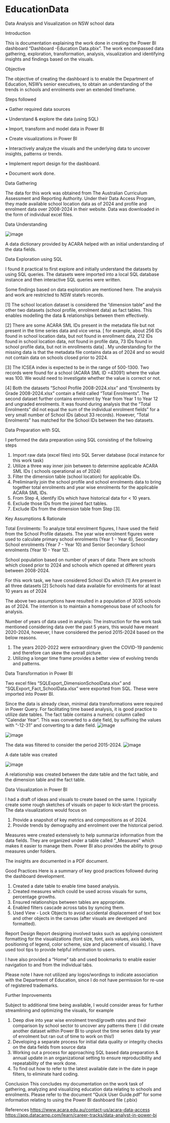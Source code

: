 # EducationData
Data Analysis and Visualization on NSW school data

Introduction

This is documentation explaining the work done in creating the Power BI dashboard “Dashboard -Education Data.pbix”. The work encompassed data gathering, exploration, transformation, analysis, visualization and identifying insights and findings based on the visuals.

Objective

The objective of creating the dashboard is to enable the Department of Education, NSW’s senior executives, to obtain an understanding of the trends in schools and enrolments over an extended timeframe. 

Steps followed

•	Gather required data sources

•	Understand & explore the data (using SQL)

•	Import, transform and model data in Power BI

•	Create visualizations in Power BI

•	Interactively analyze the visuals and the underlying data to uncover insights, patterns or trends.

•	Implement report design for the dashboard.

•	Document work done.

Data Gathering 

The data for this work was obtained from The Australian Curriculum Assessment and Reporting Authority. Under their Data Access Program, they made available school location data as of 2024 and profile and enrolment data over 2008-2024 in their website. Data was downloaded in the form of individual excel files. 

Data Understanding

![image](https://github.com/user-attachments/assets/48eb079e-0bbe-42c3-9df7-b4dba7972f67)

A data dictionary provided by ACARA helped with an initial understanding of the data fields. 

Data Exploration using SQL

I found it practical to first explore and initially understand the datasets by using SQL queries. The datasets were imported into a local SQL database instance and then interactive SQL queries were written. 

Some findings based on data exploration are mentioned here. The analysis and work are restricted to NSW state’s records.

[1]  The school location dataset is considered the “dimension table” and the other two datasets (school profile, enrolment data) as fact tables. This enables modelling the data & relationships between them effectively.

[2]  There are some ACARA SML IDs present in the metadata file but not present in the time series data and vice versa. [ for example, about 256 IDs found in school location data, but not found in enrollment data, 212 IDs found in school location data, not found in profile data, 73 IDs found in school profile data, but not in enrollments data] . My understanding for the missing data is that the metadata file contains data as of 2024 and so would not contain data on schools closed prior to 2024.

[3]  The ICSEA index is expected to be in the range of 500-1300. Two records were found for a school (ACARA SML ID =43091) where the value was 100. We would need to investigate whether the value is correct or not.

[4] 	Both the datasets “School Profile 2008-2024.xlsx” and “Enrolments by Grade 2008-2024.xlsx” contain a field called “Total Enrolments”. The second dataset further contains enrolment by Year from Year 1 to Year 12 and ungraded enrolments. It was found during analysis that the “Total Enrolments” did not equal the sum of the individual enrolment fields” for a very small number of School IDs (about 33 records). However, “Total Enrolments” has matched for the School IDs between the two datasets. 

Data Preparation with SQL

I performed the data preparation using SQL consisting of the following steps

1.	Import raw data (excel files) into SQL Server database (local instance for this work task)
2.	Utilize a three way inner join between to determine applicable ACARA SML IDs ( schools operational as of 2024)
3.	Filter the dimension table (school location) for applicable IDs.
4.	Preliminarily join the school profile and school enrolments data to bring together total enrolments and year wise enrolments for the applicable ACARA SML IDs.
5.	From Step 4, identify IDs which have historical data for < 10 years.
6.	Exclude  those IDs from the joined fact tables.
7.	Exclude IDs from the dimension table from Step [3].

Key Assumptions & Rationale

Total Enrolments: To analyze total enrolment figures, I have used the field from the School Profile datasets. The year wise enrolment figures were used to calculate primary school enrolments (Year 1  - Year 6), Secondary School enrolments (Year 7 - Year 10) and Senior Secondary School enrolments (Year 10 - Year 12).

School population based on number of years of data: There are schools which closed prior to 2024 and schools which opened at different years between 2008-2024. 

For this work task, we have considered School IDs which 
[1] Are present in all three datasets 
[2] Schools had data available for enrolments for at least 10 years as of 2024

The above two assumptions have resulted in a population of 3035 schools as of 2024. The intention is to maintain a homogenous base of schools for analysis.

Number of years of data used in analysis: The instruction for the work task  mentioned considering data over the past 5 years, this would have meant 2020-2024, however, I have considered the period 2015-2024 based on the below reasons. 
1.	The years 2020-2022 were extraordinary given the COVID-19 pandemic and therefore can skew the overall picture.
2.	Utilizing a longer time frame provides a better view of evolving trends and patterns.


Data Transformation in Power BI

Two excel files “SQLExport_DimensionSchoolData.xlsx” and “SQLExport_Fact_SchoolData.xlsx” were exported from SQL. These were imported into Power BI.


Since the data is already clean, minimal data transformations were required in Power Query. For facilitating time based analysis, it is good practice to utilize date tables. The fact table contains a numeric column called “Calendar Year”. This was converted to a date field, by suffixing the values with “-12-31” and converting to a date field. 
![image](https://github.com/user-attachments/assets/67f5c38c-5d00-4553-8a31-ed2f04d02847)

![image](https://github.com/user-attachments/assets/3cf85945-8454-44d7-b929-e27c7163f7bb)

The data was filtered to consider the period 2015-2024.
![image](https://github.com/user-attachments/assets/35cc2e45-cb23-4e15-869b-fa5a97a5f8ef)

A date table was created 

![image](https://github.com/user-attachments/assets/83296d12-387c-4596-b878-7c457ced8567)

A relationship was created between the date table and the fact table, and the dimension table and the fact table.

Data Visualization in Power BI

I had a draft of ideas and visuals to create  based on the same. I typically create some rough sketches of visuals on paper to kick-start the process. The data visualizations would focus on
1.	Provide a snapshot of key metrics and compositions as of 2024.
2.	Provide trends by demography and enrolment over the historical period.

Measures were created extensively to help summarize information from the data fields. They are organized under a table called “_Measures” which makes it easier to manage them. Power BI also provides the ability to group measures under folders.

The insights are documented in a PDF document.

Good Practices
Here is a summary of key good practices followed during the dashboard development.
1.	Created a date table to enable time based analysis.
2.	Created measures which could be used across visuals for sums, percentage growths.
3.	Ensured relationships between tables are appropriate.
4.	Enabled  filters cascade across tabs by syncing them.
5.	Used View - Lock Objects to avoid accidental displacement of text box and other objects in the canvas (after visuals are developed and formatted).

Report Design
Report designing involved tasks such as applying consistent formatting for the visualizations (font size, font, axis values, axis labels, positioning of legend, color scheme, size and placement of visuals). I have used tool tips to provide helpful information to users.

I have also provided a “Home” tab and used bookmarks to enable easier navigation to and from the individual tabs.

Please note I have not utilized any logos/wordings to indicate association with the Department of Education, since I do not have permission for re-use of registered trademarks.

Further Improvements

Subject to additional time being available, I would consider areas for further streamlining and optimizing the visuals, for example
1.	Deep dive into year wise enrolment trend/growth rates and their comparison by school sector to uncover any patterns there (  I did create another dataset within Power BI to unpivot the time series data by year of enrolment but ran out of time to work on this!)
2.	Developing a separate process for initial data quality or integrity checks on the data fields from source data
3.	Working out a process for approaching SQL based data preparation & annual update in an organizational setting to ensure reproducibility and repeatability of the work done.
4.	To find out how to refer to the latest available date in the date in page filters, to eliminate hard coding.

Conclusion
This concludes my documentation on the work task of gathering, analyzing and visualizing education data relating to schools and enrolments. Please refer to the document “Quick User Guide.pdf” for some information relating to using the Power BI dashboard file (.pbix)

References
https://www.acara.edu.au/contact-us/acara-data-access
https://app.datacamp.com/learn/career-tracks/data-analyst-in-power-bi







